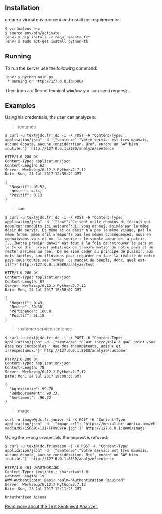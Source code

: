 
Installation
------------

create a virtual environment and install the requirements:

    $ virtualenv env
    $ source env/bin/activate
    (env) $ pip install -r requirements.txt
    (env) $ sudo apt-get install python-tk

Running
-------

To run the server use the following command:

    (env) $ python main.py
     * Running on http://127.0.0.1:8080/

Then from a different terminal window you can send requests.

Examples
-------

Using his credentials, the user can analyze a:

> sentence

    $ curl -u text@jdc.fr:jdc -i -X POST -H "Content-Type: application/json" -d '{"sentence":"Votre service est très mauvais, aucune écoute, aucune considération. Bref, encore un SAV bien inutile."}' http://127.0.0.1:8080/analyze/sentence

    HTTP/1.0 200 OK
    Content-Type: application/json
    Content-Length: 62
    Server: Werkzeug/0.12.2 Python/2.7.12
    Date: Sun, 23 Jul 2017 12:39:29 GMT

    {
      "Negatif": 95.52,
      "Neutre": 4.34,
      "Positif": 0.13
    }

> text

    $ curl -u text@jdc.fr:jdc -i -X POST -H "Content-Type: application/json" -d '{"text":"Ce sont mille chemins différents qui nous ont conduits ici aujourd’hui, vous et moi, animés par le même désir de servir. Et même si ce désir n’a pas le même visage, pas la même forme, même s’il n’emporte pas les mêmes conséquences, nous en connaissons vous et moi la source : le simple amour de la patrie.[...]Notre premier devoir est tout à la fois de retrouver le sens et la force d’un projet ambitieux de transformation de notre pays et de rester arrimés au réel. De ne rien céder au principe de plaisir, aux mots faciles, aux illusions pour regarder en face la réalité de notre pays sous toutes ses formes. Ce mandat du peuple, donc, quel est-il?"}' http://127.0.0.1:8080/analyze/text

    HTTP/1.0 200 OK
    Content-Type: application/json
    Content-Length: 87
    Server: Werkzeug/0.12.2 Python/2.7.12
    Date: Mon, 24 Jul 2017 18:58:02 GMT

    {
      "Negatif": 9.43,
      "Neutre": 39.38,
      "Pertinence": 100.0,
      "Positif": 51.18
    }

> customer service sentence

    $ curl -u text@jdc.fr:jdc -i -X POST -H "Content-Type: application/json" -d '{"sentence":"C’est incroyable à quel point vous êtes des incapables ! Que des incompétents, odieux et irrespectueux."}' http://127.0.0.1:8080/analyze/customer

    HTTP/1.0 200 OK
    Content-Type: application/json
    Content-Length: 78
    Server: Werkzeug/0.12.2 Python/2.7.12
    Date: Mon, 24 Jul 2017 19:08:36 GMT

    {
      "Agressivite": 99.78,
      "Remboursement": 99.23,
      "Sentiment": -96.22
    }

> image:

    curl -u image@jdc.fr:junior -i -X POST -H "Content-Type: application/json" -d '{"image-url": "https://media1.britannica.com/eb-media/95/156695-131-FF89C9FA.jpg" }' http://127.0.0.1:8080/image

Using the wrong credentials the request is refused:

    $ curl -u text@jdc.fr:amazon -i -X POST -H "Content-Type: application/json" -d '{"sentence":"Votre service est très mauvais, aucune écoute, aucune considération. Bref, encore un SAV bien inutile."}' http://127.0.0.1:8080/analyze/sentence

    HTTP/1.0 401 UNAUTHORIZED
    Content-Type: text/html; charset=utf-8
    Content-Length: 19
    WWW-Authenticate: Basic realm="Authentication Required"
    Server: Werkzeug/0.12.2 Python/2.7.12
    Date: Sun, 23 Jul 2017 12:11:25 GMT

    Unauthorized Access


[Read more about the Text Sentiment Analyzer.](http://juniordataconsulting.com/aipcloud/text/sentiment/)
